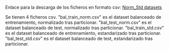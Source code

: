 Enlace para la descarga  de los ficheros en formato csv:
[Norm_Std datasets](https://universidaddeburgos-my.sharepoint.com/:f:/g/personal/ecl1009_alu_ubu_es/ErMNb55RPN9FoEKPG2M7YA0BYcYPpMsBLRdGIqzXJYZveg?e=cVdcVA)

Se tienen 4 ficheros csv. 
"bal_train_norm.csv" es el dataset balanceado de entrenamiento, normalizado tras particionar. 
"bal_test_norm.csv" es el dataset balanceado de test, normalizado tras particionar.
"bal_train_std.csv" es el dataset balanceado de entrenamiento, estandarizado tras particionar. 
"bal_test_std.csv" es el dataset balanceado de test, estandarizado tras particionar.